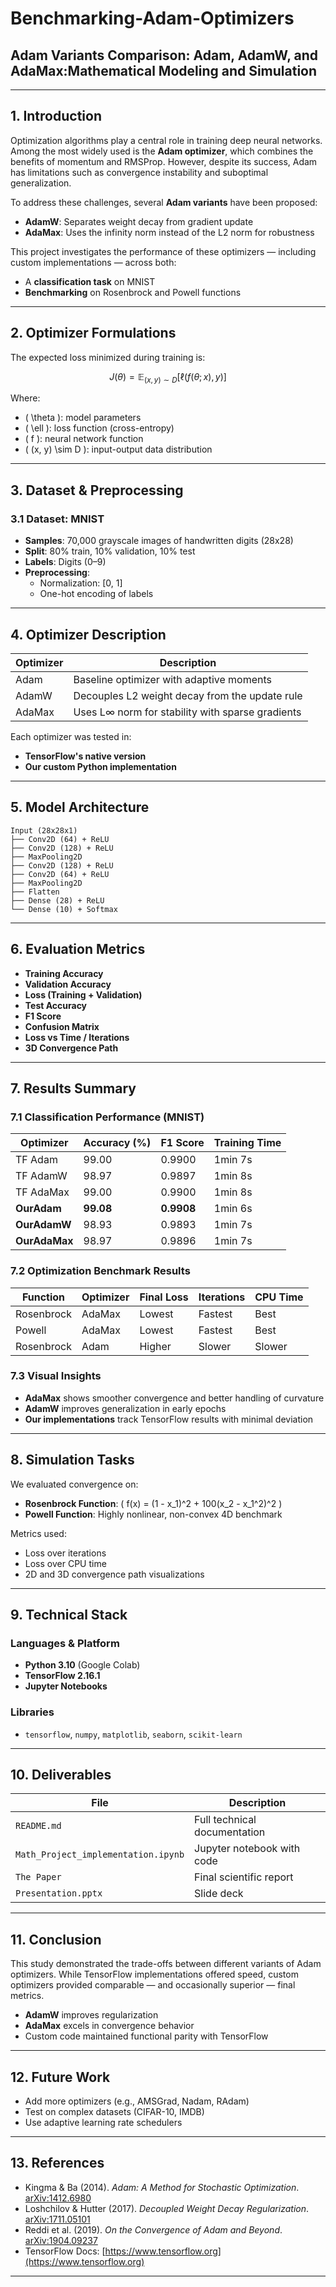 # Benchmarking-Adam-Optimizers

## **Adam Variants Comparison: Adam, AdamW, and AdaMax:Mathematical Modeling and Simulation**

---

## 1. Introduction

Optimization algorithms play a central role in training deep neural networks. Among the most widely used is the **Adam optimizer**, which combines the benefits of momentum and RMSProp. However, despite its success, Adam has limitations such as convergence instability and suboptimal generalization.

To address these challenges, several **Adam variants** have been proposed:
- **AdamW**: Separates weight decay from gradient update
- **AdaMax**: Uses the infinity norm instead of the L2 norm for robustness

This project investigates the performance of these optimizers — including custom implementations — across both:
- A **classification task** on MNIST
- **Benchmarking** on Rosenbrock and Powell functions

---

## 2. Optimizer Formulations

The expected loss minimized during training is:

```math
J(\theta) = \mathbb{E}_{(x,y) \sim D} [ \ell(f(\theta; x), y) ]
```

Where:
- \( \theta \): model parameters  
- \( \ell \): loss function (cross-entropy)  
- \( f \): neural network function  
- \( (x, y) \sim D \): input-output data distribution

---

## 3. Dataset & Preprocessing

### 3.1 Dataset: MNIST
- **Samples**: 70,000 grayscale images of handwritten digits (28x28)
- **Split**: 80% train, 10% validation, 10% test
- **Labels**: Digits (0–9)
- **Preprocessing**:
  - Normalization: [0, 1]
  - One-hot encoding of labels

---

## 4. Optimizer Description

| Optimizer   | Description                                                  |
|-------------|--------------------------------------------------------------|
| Adam        | Baseline optimizer with adaptive moments                     |
| AdamW       | Decouples L2 weight decay from the update rule               |
| AdaMax      | Uses L∞ norm for stability with sparse gradients             |

Each optimizer was tested in:
- **TensorFlow's native version**
- **Our custom Python implementation**

---

## 5. Model Architecture

```
Input (28x28x1)
├── Conv2D (64) + ReLU
├── Conv2D (128) + ReLU
├── MaxPooling2D
├── Conv2D (128) + ReLU
├── Conv2D (64) + ReLU
├── MaxPooling2D
├── Flatten
├── Dense (28) + ReLU
└── Dense (10) + Softmax
```

---

## 6. Evaluation Metrics

- **Training Accuracy**
- **Validation Accuracy**
- **Loss (Training + Validation)**
- **Test Accuracy**
- **F1 Score**
- **Confusion Matrix**
- **Loss vs Time / Iterations**
- **3D Convergence Path**

---

## 7. Results Summary

### 7.1 Classification Performance (MNIST)

| Optimizer     | Accuracy (%) | F1 Score | Training Time |
|---------------|--------------|----------|----------------|
| TF Adam       | 99.00        | 0.9900   | 1min 7s        |
| TF AdamW      | 98.97        | 0.9897   | 1min 8s        |
| TF AdaMax     | 99.00        | 0.9900   | 1min 8s        |
| **OurAdam**   | **99.08**    | **0.9908** | 1min 6s      |
| **OurAdamW**  | 98.93        | 0.9893   | 1min 7s        |
| **OurAdaMax** | 98.97        | 0.9896   | 1min 7s        |

### 7.2 Optimization Benchmark Results

| Function     | Optimizer   | Final Loss | Iterations | CPU Time |
|--------------|-------------|------------|------------|----------|
| Rosenbrock   | AdaMax      | Lowest     | Fastest    | Best     |
| Powell       | AdaMax      | Lowest     | Fastest    | Best     |
| Rosenbrock   | Adam        | Higher     | Slower     | Slower   |

### 7.3 Visual Insights
- **AdaMax** shows smoother convergence and better handling of curvature
- **AdamW** improves generalization in early epochs
- **Our implementations** track TensorFlow results with minimal deviation

---

## 8. Simulation Tasks

We evaluated convergence on:
- **Rosenbrock Function**: \( f(x) = (1 - x_1)^2 + 100(x_2 - x_1^2)^2 \)
- **Powell Function**: Highly nonlinear, non-convex 4D benchmark

Metrics used:
- Loss over iterations
- Loss over CPU time
- 2D and 3D convergence path visualizations

---

## 9. Technical Stack

### Languages & Platform
- **Python 3.10** (Google Colab)
- **TensorFlow 2.16.1**
- **Jupyter Notebooks**

### Libraries
- `tensorflow`, `numpy`, `matplotlib`, `seaborn`, `scikit-learn`

---

## 10. Deliverables

| File | Description |
|------|-------------|
| `README.md` | Full technical documentation |
| `Math_Project_implementation.ipynb` | Jupyter notebook with code |
| `The Paper` | Final scientific report |
| `Presentation.pptx` | Slide deck |

---

## 11. Conclusion

This study demonstrated the trade-offs between different variants of Adam optimizers. While TensorFlow implementations offered speed, custom optimizers provided comparable — and occasionally superior — final metrics.

- **AdamW** improves regularization
- **AdaMax** excels in convergence behavior
- Custom code maintained functional parity with TensorFlow

---

## 12. Future Work

- Add more optimizers (e.g., AMSGrad, Nadam, RAdam)
- Test on complex datasets (CIFAR-10, IMDB)
- Use adaptive learning rate schedulers

---

## 13. References

- Kingma & Ba (2014). *Adam: A Method for Stochastic Optimization*. [arXiv:1412.6980](https://arxiv.org/abs/1412.6980)  
- Loshchilov & Hutter (2017). *Decoupled Weight Decay Regularization*. [arXiv:1711.05101](https://arxiv.org/abs/1711.05101)  
- Reddi et al. (2019). *On the Convergence of Adam and Beyond*. [arXiv:1904.09237](https://arxiv.org/abs/1904.09237)  
- TensorFlow Docs: [https://www.tensorflow.org](https://www.tensorflow.org)

---
